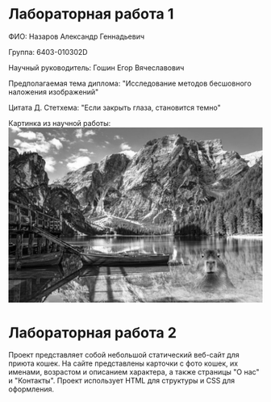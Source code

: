 # Лабораторная работа 1

ФИО: Назаров Александр Геннадьевич

Группа: 6403-010302D

Научный руководитель: Гошин Егор Вячеславович

Предполагаемая тема диплома: "Исследование методов бесшовного наложения изображений"

Цитата Д. Стетхема: "Если закрыть глаза, становится темно"

Картинка из научной работы:
![combined.png](combined.png)

# Лабораторная работа 2

Проект представляет собой небольшой статический веб-сайт для приюта кошек. На сайте представлены карточки с фото кошек, их именами, возрастом и описанием характера, а также страницы "О нас" и "Контакты". Проект использует HTML для структуры и CSS для оформления.
